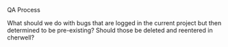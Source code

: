 QA Process

What should we do with bugs that are logged in the current project but then determined to be pre-existing? Should those be deleted and reentered in cherwell?